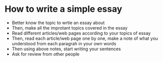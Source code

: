 # How to write a simple essay
- Better know the topic to wrtie an essay about
- Then, make all the improtant topics covered in the essay
- Read different articles/web pages according to your topics of essay
- Then, read each article/web page one by one, make a note of what you understood from each paragrah in your own words
- Then using above notes, start writing your sentences
- Ask for review from other people
